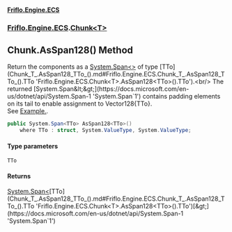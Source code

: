 #### [Friflo.Engine.ECS](index.md 'index')
### [Friflo.Engine.ECS](Friflo.Engine.ECS.md 'Friflo.Engine.ECS').[Chunk&lt;T&gt;](Chunk_T_.md 'Friflo.Engine.ECS.Chunk<T>')

## Chunk<T>.AsSpan128<TTo>() Method

Return the components as a [System.Span&lt;&gt;](https://docs.microsoft.com/en-us/dotnet/api/System.Span-1 'System.Span`1') of type [TTo](Chunk_T_.AsSpan128_TTo_().md#Friflo.Engine.ECS.Chunk_T_.AsSpan128_TTo_().TTo 'Friflo.Engine.ECS.Chunk<T>.AsSpan128<TTo>().TTo').<br/>
The returned [System.Span&lt;&gt;](https://docs.microsoft.com/en-us/dotnet/api/System.Span-1 'System.Span`1') contains padding elements on its tail to enable assignment to Vector128{TTo}.<br/>
See <a href="https://github.com/friflo/Friflo.Json.Fliox/blob/main/Engine/README.md#query-vectorization---simd">Example.</a>.

```csharp
public System.Span<TTo> AsSpan128<TTo>()
    where TTo : struct, System.ValueType, System.ValueType;
```
#### Type parameters

<a name='Friflo.Engine.ECS.Chunk_T_.AsSpan128_TTo_().TTo'></a>

`TTo`

#### Returns
[System.Span&lt;](https://docs.microsoft.com/en-us/dotnet/api/System.Span-1 'System.Span`1')[TTo](Chunk_T_.AsSpan128_TTo_().md#Friflo.Engine.ECS.Chunk_T_.AsSpan128_TTo_().TTo 'Friflo.Engine.ECS.Chunk<T>.AsSpan128<TTo>().TTo')[&gt;](https://docs.microsoft.com/en-us/dotnet/api/System.Span-1 'System.Span`1')